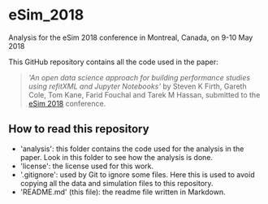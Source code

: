 # eSim_2018
Analysis for the eSim 2018 conference in Montreal, Canada, on 9-10 May 2018

This GitHub repository contains all the code used in the paper: 

> *'An open data science approach for building performance studies 
using refitXML and Jupyter Notebooks'* by Steven K Firth, 
Gareth Cole, Tom Kane, Farid Fouchal and Tarek M Hassan, 
submitted to the [eSim 2018](esim) conference.

## How to read this repository

- 'analysis': this folder contains the code used for the analysis in the paper. Look in this folder to see how the analysis is done.
- 'license': the license used for this work.
- '.gitignore': used by Git to ignore some files. Here this is used to avoid copying all the data and simulation files to this repository.
- 'README.md' (this file): the readme file written in Markdown.

[esim]: http://www.esim2018.etsmtl.ca

